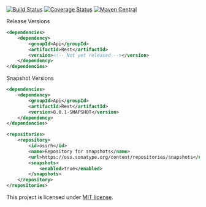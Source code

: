 [![Build Status](https://travis-ci.org/RutledgePaulV/Rest.svg?branch=develop)](https://travis-ci.org/RutledgePaulV/Rest)
[![Coverage Status](https://coveralls.io/repos/github/RutledgePaulV/Rest/badge.svg?branch=develop)](https://coveralls.io/github/RutledgePaulV/Rest?branch=develop)
[![Maven Central](https://maven-badges.herokuapp.com/maven-central/com.github.rutledgepaulv/Rest/badge.svg)](https://maven-badges.herokuapp.com/maven-central/com.github.rutledgepaulv/Rest)





Release Versions
```xml
<dependencies>
    <dependency>
        <groupId>Api</groupId>
        <artifactId>Rest</artifactId>
        <version><!-- Not yet released --></version>
    </dependency>
</dependencies>
```

Snapshot Versions
```xml
<dependencies>
    <dependency>
        <groupId>Api</groupId>
        <artifactId>Rest</artifactId>
        <version>0.0.1-SNAPSHOT</version>
    </dependency>
</dependencies>

<repositories>
    <repository>
        <id>ossrh</id>
        <name>Repository for snapshots</name>
        <url>https://oss.sonatype.org/content/repositories/snapshots</url>
        <snapshots>
            <enabled>true</enabled>
        </snapshots>
    </repository>
</repositories>
```


This project is licensed under [MIT license](http://opensource.org/licenses/MIT).
